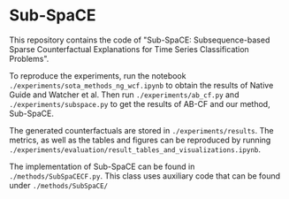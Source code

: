 # Sub-SpaCE
This repository contains the code of "Sub-SpaCE: Subsequence-based Sparse Counterfactual Explanations for Time Series Classification Problems".

To reproduce the experiments, run the notebook `./experiments/sota_methods_ng_wcf.ipynb` to obtain the results of Native Guide and 
Watcher et al. Then run `./experiments/ab_cf.py` and `./experiments/subspace.py` to get the results of AB-CF and our method, Sub-SpaCE.

The generated counterfactuals are stored in `./experiments/results`. The metrics, as well as the tables and figures can 
be reproduced by running `./experiments/evaluation/result_tables_and_visualizations.ipynb`.

The implementation of Sub-SpaCE can be found in `./methods/SubSpaCECF.py`. This class uses auxiliary code that can be found under `./methods/SubSpaCE/`

